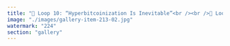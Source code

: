 ```yaml
---
title: "🔐 Loop 10: “Hyperbitcoinization Is Inevitable”<br /><br />🔁 Loop Explanation: This loop isn’t just a belief—it’s a prophecy:<br />> “Bitcoin will become the global reserve currency.” > “All fiat will collapse.” > “1 BTC = 1 BTC. Everything else is noise.”<br /><br />It frames Bitcoin not as a tool, but as destiny. The narrative becomes self-reinforcing:<br />- Every crisis is proof fiat is failing<br />- Every adoption is proof Bitcoin is winning<br />- Every critique is dismissed as FUD or ignorance<br /><br />Over time, this loop collapses complexity into inevitability. It erases nuance, ignores alternatives, and treats adoption as a zero-sum war. The world is either pre-Bitcoin or post-Bitcoin. There is no middle."
image: "./images/gallery-item-213-02.jpg"
watermark: "224"
section: "gallery"
---
```

